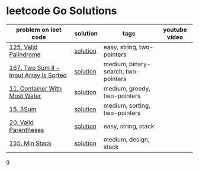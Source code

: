 # leetcode Go Solutions
|  problem on leet code |solution   | tags  | youtube video|
|---|---|---|---|
|[125. Valid Palindrome](https://leetcode.com/problems/valid-palindrome/description/) | [solution](./two_pointers/valid_palindrome/isPlaindrome.go) | easy, string, two-pointers |
|[167. Two Sum II - Input Array Is Sorted](https://leetcode.com/problems/two-sum-ii-input-array-is-sorted/) | [solution](two_pointers/two_sum/two_sum.go) | medium, binary-search, two-pointers |
|[11. Container With Most Water](https://leetcode.com/problems/container-with-most-water/) | [solution](two_pointers/container_with_most_water/max_area.go) | medium, greedy,  two-pointers |
|[15. 3Sum](https://leetcode.com/problems/3sum/) | [solution](two_pointers/three_sum/three_sum.go) | medium, sorting,  two-pointers |
|[20. Valid Parentheses](https://leetcode.com/problems/valid-parentheses/) | [solution](stacks/valid_parantheses/valid_parentheses.go) | easy, string,  stack |
|[155. Min Stack](https://leetcode.com/problems/min-stack/) | [solution](stacks/min_stack/min_stack.go) | medium, design,  stack |
g